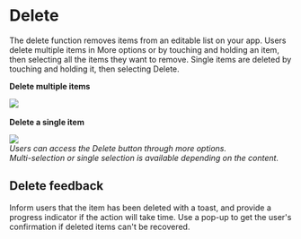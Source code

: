 # Delete



The delete function removes items from an editable list on your app. Users delete multiple items in More options or by touching and holding an item, then selecting all the items they want to remove. Single items are deleted by touching and holding it, then selecting Delete.

**Delete multiple items**

![](media/pattern_9.3_1-850x174.png)
 

**Delete a single item**

![](media/pattern_9.3_2-850x174.png)  
*Users can access the Delete button through more options.  
Multi-selection or single selection is available depending on the content.*

## Delete feedback

Inform users that the item has been deleted with a toast, and provide a progress indicator if the action will take time. Use a pop-up to get the user's confirmation if deleted items can't be recovered.
